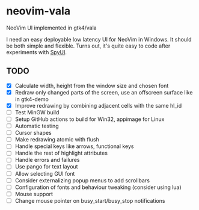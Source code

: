 # neovim-vala
NeoVim UI implemented in gtk4/vala

I need an easy deployable low latency UI for NeoVim in Windows. It should be both simple and flexible.
Turns out, it's quite easy to code after experiments with [SpyUI](https://github.com/sakhnik/nvim-gdb/blob/07aa4b435a832b122154a157ab6892ac4efb81fb/test/spy_ui.py).

## TODO

- [x] Calculate width, height from the window size and chosen font
- [x] Redraw only changed parts of the screen, use an offscreen surface like in gtk4-demo
- [x] Improve redrawing by combining adjacent cells with the same hl_id
- [ ] Test MinGW build
- [ ] Setup GitHub actions to build for Win32, appimage for Linux
- [ ] Automatic testing
- [ ] Cursor shapes
- [ ] Make redrawing atomic with flush
- [ ] Handle special keys like arrows, functional keys
- [ ] Handle the rest of highlight attributes
- [ ] Handle errors and failures
- [ ] Use pango for text layout
- [ ] Allow selecting GUI font
- [ ] Consider externalizing popup menus to add scrollbars
- [ ] Configuration of fonts and behaviour tweaking (consider using lua)
- [ ] Mouse support
- [ ] Change mouse pointer on busy_start/busy_stop notifications
